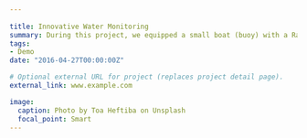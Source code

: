 ```yaml
---
 
title: Innovative Water Monitoring
summary: During this project, we equipped a small boat (buoy) with a Raman spectrometer to monitor the water quality. We focused primarily on two main research areas`:` i) real-time monitoring of pathogens in drinking and bathing water ii) real-time monitoring nutrients Nitrogen and Phosphorus (N&P).
tags:
- Demo
date: "2016-04-27T00:00:00Z"

# Optional external URL for project (replaces project detail page).
external_link: www.example.com

image:
  caption: Photo by Toa Heftiba on Unsplash
  focal_point: Smart
---
```

